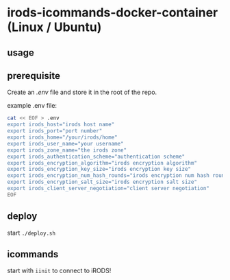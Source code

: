 # irods-icommands-docker-container (Linux / Ubuntu)

## usage

## prerequisite

Create an _*.env*_ file and store it in the root of the repo.

example .env file:

```bash
cat << EOF > .env
export irods_host="irods host name"
export irods_port="port number"
export irods_home="/your/irods/home"
export irods_user_name="your username"
export irods_zone_name="the irods zone"
export irods_authentication_scheme="authentication scheme"
export irods_encryption_algorithm="irods encryption algorithm"
export irods_encryption_key_size="irods encryption key size"
export irods_encryption_num_hash_rounds="irods encryption num hash rounds"
export irods_encryption_salt_size="irods encryption salt size"
export irods_client_server_negotiation="client server negotiation"
EOF
```

## deploy

start `./deploy.sh`

## icommands

start with `iinit` to connect to iRODS!
